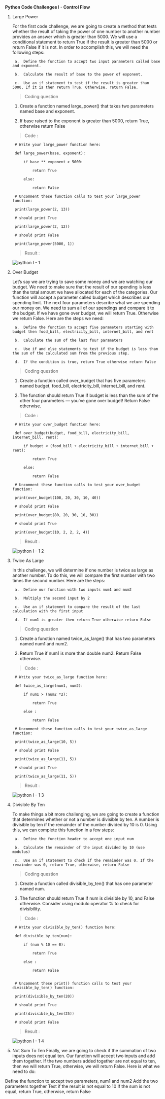 **Python Code Challenges I - Control Flow**

1. Large Power

    For the first code challenge, we are going to create a method that tests whether the result of taking the power of one number to another number provides an answer which is greater than 5000. We will use a conditional statement to return True if the result is greater than 5000 or return False if it is not. In order to accomplish this, we will need the following steps:
    
        a.  Define the function to accept two input parameters called base and exponent.
  
        b.  Calculate the result of base to the power of exponent.
  
        c.  Use an if statement to test if the result is greater than 5000. If it is then return True. Otherwise, return False.
  
    >   Coding question

    1.  Create a function named large_power() that takes two parameters named base and exponent.
    
    2.  If base raised to the exponent is greater than 5000, return True, otherwise return False
    
    
    >   Code :
    
        # Write your large_power function here:
        
        def large_power(base, exponent):
        
            if base ** exponent > 5000:
            
                return True
                
            else:
            
                return False
                
        # Uncomment these function calls to test your large_power function:
        
        print(large_power(2, 13))
        
        # should print True
        
        print(large_power(2, 12))
        
        # should print False
        
        print(large_power(5000, 1))

    >   Result :
    
      ![python I - 1](https://user-images.githubusercontent.com/74751990/188761625-a528f57c-4f52-493c-8438-1fe09492a1ac.jpg)

2. Over Budget

    Let’s say we are trying to save some money and we are watching our budget. We need to make sure that the result of our spending is less than the total amount we have allocated for each of the categories. Our function will accept a parameter called budget which describes our spending limit. The next four parameters describe what we are spending our money on. We need to sum all of our spendings and compare it to the budget. If we have gone over budget, we will return True. Otherwise we return False. Here are the steps we need:

        a.  Define the function to accept five parameters starting with budget then food_bill, electricity_bill, internet_bill, and rent
    
        b.  Calculate the sum of the last four parameters
    
        c.  Use if and else statements to test if the budget is less than the sum of the calculated sum from the previous step.
    
        d.  If the condition is true, return True otherwise return False

    >   Coding question

    1.  Create a function called over_budget that has five parameters named budget, food_bill, electricity_bill, internet_bill, and rent.
    
    2.  The function should return True if budget is less than the sum of the other four parameters — you’ve gone over budget! Return False otherwise.

    >   Code :
    
        # Write your over_budget function here:
    
        def over_budget(budget, food_bill, electricity_bill, internet_bill, rent):

            if budget < (food_bill + electricity_bill + internet_bill + rent):

                return True

            else:
 
                return False

        # Uncomment these function calls to test your over_budget function:

        print(over_budget(100, 20, 30, 10, 40))

        # should print False

        print(over_budget(80, 20, 30, 10, 30))

        # should print True

        print(over_budget(10, 2, 2, 2, 4))

    >   Result :

      ![python I - 1 2](https://user-images.githubusercontent.com/74751990/189028539-8fe939ae-a177-4382-92f5-2b5154732d47.jpg)

3. Twice As Large

    In this challenge, we will determine if one number is twice as large as another number. To do this, we will compare the first number with two times the second number. Here are the steps:

        a.  Define our function with two inputs num1 and num2
    
        b.  Multiply the second input by 2

        c.  Use an if statement to compare the result of the last calculation with the first input

        d.  If num1 is greater then return True otherwise return False

    >   Coding question

    1.  Create a function named twice_as_large() that has two parameters named num1 and num2.

    2.  Return True if num1 is more than double num2. Return False otherwise.

    >   Code :
    
        # Write your twice_as_large function here:

        def twice_as_large(num1, num2):
  
            if num1 > (num2 *2):
    
                return True
  
            else :
    
                return False

        # Uncomment these function calls to test your twice_as_large function:

        print(twice_as_large(10, 5))

        # should print False

        print(twice_as_large(11, 5))

        # should print True

        print(twice_as_large(11, 5))

    >   Result :

      ![python I - 1 3](https://user-images.githubusercontent.com/74751990/189250447-69d9d208-ffd5-4e69-bcd8-7b411bdba498.jpg)

4. Divisible By Ten

    To make things a bit more challenging, we are going to create a function that determines whether or not a number is divisible by ten. A number is divisible by ten if the remainder of the number divided by 10 is 0. Using this, we can complete this function in a few steps:

        a.  Define the function header to accept one input num
        
        b.  Calculate the remainder of the input divided by 10 (use modulus)
        
        c.  Use an if statement to check if the remainder was 0. If the remainder was 0, return True, otherwise, return False

    >   Coding question
    
    1.  Create a function called divisible_by_ten() that has one parameter named num.

    2.  The function should return True if num is divisible by 10, and False otherwise. Consider using modulo operator % to check for divisibility.

    >   Code :
    
        # Write your divisible_by_ten() function here:

        def divisible_by_ten(num):
  
            if (num % 10 == 0):
    
                return True
  
            else :
    
                return False


        # Uncomment these print() function calls to test your divisible_by_ten() function:

        print(divisible_by_ten(20))

        # should print True

        print(divisible_by_ten(25))

        # should print False

    >   Result :
    
      ![python I - 1 4](https://user-images.githubusercontent.com/74751990/189469910-8936fccb-6ee5-48db-aa74-9f0f4378761b.jpg)

5. Not Sum To Ten
Finally, we are going to check if the summation of two inputs does not equal ten. Our function will accept two inputs and add them together. If the two numbers added together are not equal to ten, then we will return True, otherwise, we will return False. Here is what we need to do:

Define the function to accept two parameters, num1 and num2
Add the two parameters together
Test if the result is not equal to 10
If the sum is not equal, return True, otherwise, return False


